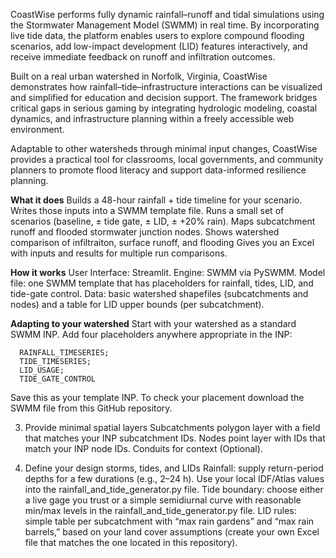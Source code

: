 CoastWise performs fully dynamic rainfall–runoff and tidal simulations using the Stormwater Management Model (SWMM) in real time. By incorporating live tide data, the platform enables users to explore compound flooding scenarios, add low-impact development (LID) features interactively, and receive immediate feedback on runoff and infiltration outcomes. 

Built on a real urban watershed in Norfolk, Virginia, CoastWise demonstrates how rainfall–tide–infrastructure interactions can be visualized and simplified for education and decision support. The framework bridges critical gaps in serious gaming by integrating hydrologic modeling, coastal dynamics, and infrastructure planning within a freely accessible web environment. 

Adaptable to other watersheds through minimal input changes, CoastWise provides a practical tool for classrooms, local governments, and community planners to promote flood literacy and support data-informed resilience planning.

**What it does**
  Builds a 48-hour rainfall + tide timeline for your scenario.
  Writes those inputs into a SWMM template file.
  Runs a small set of scenarios (baseline, ± tide gate, ± LID, ± +20% rain).
  Maps subcatchment runoff and flooded stormwater junction nodes. 
  Shows watershed comparison of infiltraiton, surface runoff, and flooding
  Gives you an Excel with inputs and results for multiple run comparisons.

**How it works**
  User Interface: Streamlit.
  Engine: SWMM via PySWMM.
  Model file: one SWMM template that has placeholders for rainfall, tides, LID, and tide-gate control.
  Data: basic watershed shapefiles (subcatchments and nodes) and a table for LID upper bounds (per subcatchment).

**Adapting to your watershed** 
  Start with your watershed as a standard SWMM INP.
  Add four placeholders anywhere appropriate in the INP:

      RAINFALL_TIMESERIES; 
      TIDE_TIMESERIES; 
      LID_USAGE; 
      TIDE_GATE_CONTROL
   
  Save this as your template INP. To check your placement download the SWMM file from this GitHub repository.  

3) Provide minimal spatial layers
  Subcatchments polygon layer with a field that matches your INP subcatchment IDs.
  Nodes point layer with IDs that match your INP node IDs.
  Conduits for context (Optional).

4) Define your design storms, tides, and LIDs
  Rainfall: supply return-period depths for a few durations (e.g., 2–24 h). Use your local IDF/Atlas values into the rainfall_and_tide_generator.py file.
  Tide boundary: choose either a live gage you trust or a simple semidiurnal curve with reasonable min/max levels in the rainfall_and_tide_generator.py file.
  LID rules: simple table per subcatchment with “max rain gardens” and “max rain barrels,” based on your land cover assumptions (create your own Excel file that matches the one located in this repository).

